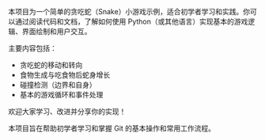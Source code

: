 本项目为一个简单的贪吃蛇（Snake）小游戏示例，适合初学者学习和实践。你可以通过阅读代码和文档，了解如何使用 Python（或其他语言）实现基本的游戏逻辑、界面绘制和用户交互。

主要内容包括：
- 贪吃蛇的移动和转向
- 食物生成与吃食物后蛇身增长
- 碰撞检测（边界和自身）
- 基本的游戏循环和事件处理

欢迎大家学习、改进并分享你的实现！

本项目旨在帮助初学者学习和掌握 Git 的基本操作和常用工作流程。

